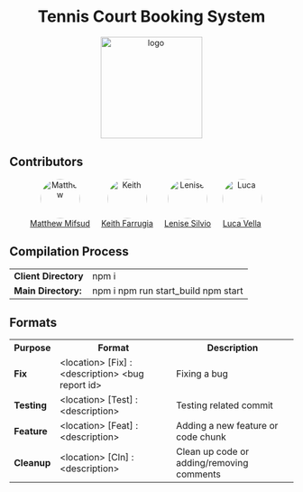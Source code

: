 <h1 align="center"> Tennis Court Booking System</h1>

<p align="center"><a target="_blank" rel="noopener noreferrer"><img width="180" src="https://static.vecteezy.com/system/resources/previews/027/504/381/original/a-tennis-ball-on-a-transparent-background-free-png.png" alt="logo"></a></p>

Contributors
---

<p align="center">
    <div style="display: flex; flex-wrap: wrap; justify-content: center;">
        <a href="https://github.com/mifsudmatthew" style="margin-right: 20px; text-align: center;">
            <img src="https://avatars.githubusercontent.com/u/97695752?v=4" alt="Matthew" style="width: 70px; border-radius: 50%;">
            <br>
            Matthew Mifsud
        </a>
        <a href="https://github.com/KeithFarrugia" style="margin-right: 20px; text-align: center;">
            <img src="https://avatars.githubusercontent.com/u/148719589?v=4" alt="Keith" style="width: 70px; border-radius: 50%;">
            <br>
            Keith Farrugia
        </a>
        <a href="https://github.com/lensil" style="margin-right: 20px; text-align: center;">
            <img src="https://avatars.githubusercontent.com/u/147991201?v=4" alt="Lenise" style="width: 70px; border-radius: 50%;">
            <br>
            Lenise Silvio
        </a>
        <a href="https://github.com/FirePhoenixBro" style="margin-right: 20px; text-align: center;">
            <img src="https://avatars.githubusercontent.com/u/104022853?v=4" alt="Luca" style="width: 70px; border-radius: 50%;">
            <br>
            Luca Vella
        </a>
    </div>
</p>





Compilation Process
-------------------
<table>
  <tr>
    <td><b>Client Directory</b></td>
    <td>npm i</td>
  </tr>
  <tr>
    <td><b>Main Directory:</b></td>
    <td>
    npm i
    npm run start_build
    npm start
    </td>
  </tr>
</table>


Formats
--------
<table>
  <tr>
    <th><b>Purpose</b></th>
    <th> Format</th>
    <th> Description</th>
  </tr>

  <tr>
    <td><b>Fix</b></td>
    <td>&lt;location&gt; [Fix] : &lt;description&gt; &lt;bug report id&gt;</td>
    <td>Fixing a bug</td>
  </tr>
  
  <tr>
    <td><b>Testing</b></td>
    <td>&lt;location&gt; [Test] : &lt;description&gt;</td>
    <td>Testing related commit</td>
  </tr>

  <tr>
    <td><b>Feature</b></td>
    <td>&lt;location&gt; [Feat] : &lt;description&gt;</td>
    <td>Adding a new feature or code chunk</td>
  </tr>

  <tr>
    <td><b>Cleanup</b></td>
    <td>&lt;location&gt; [Cln] : &lt;description&gt;</td>
    <td>Clean up code or adding/removing comments</td>
  </tr>
</table>
